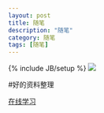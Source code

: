 ```yaml
---
layout: post
title: 随笔
description: "随笔"
category: 随笔
tags: [随笔]
---
```

{% include JB/setup %}
![](http://i2.hdslb.com/topic/201403/1396172562-1ec099e8d98a4338.jpg)

#好的资料整理

[在线学习](http://www.gbtags.com/gb/share/3045.htm)
